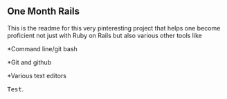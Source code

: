## One Month Rails

This is the readme for this very pinteresting project that helps one become proficient not just with Ruby on Rails but also various other tools like

*Command line/git bash

*Git and github

*Various text editors


<tt>Test</tt>.
